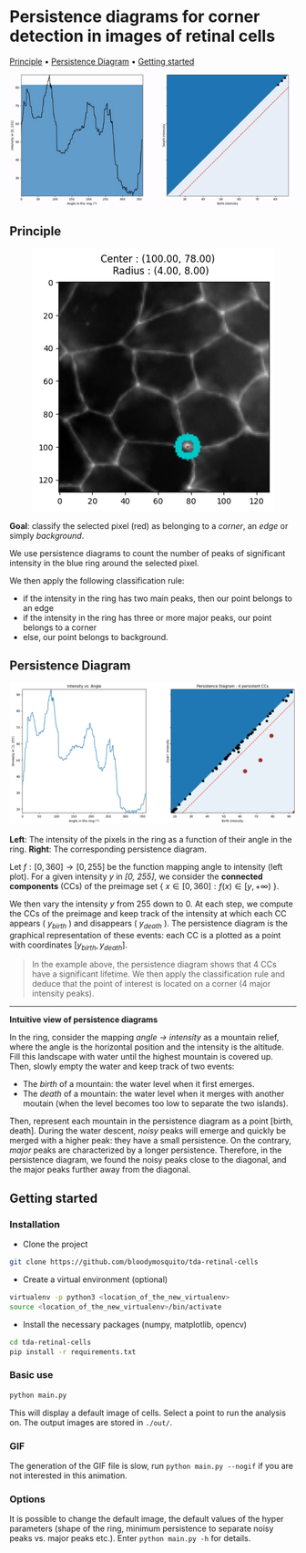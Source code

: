 #  Persistence diagrams for corner detection in images of retinal cells

<p align="left">
  <a href="#principle">Principle</a> •
  <a href="#persistence-diagram">Persistence Diagram</a> •
  <a href="#getting-started">Getting started</a>
</p>

<p align="center">
  <img alt="Persistence diagram" src="docs/persistence.gif">
</p>

## Principle

<p align="center">
  <img alt="Image of cells, chosen point and ring" src="docs/ring.png">
</p>

**Goal**: classify the selected pixel (red) as belonging to a *corner*, an *edge* or simply *background*. 

We use persistence diagrams to count the number of peaks of significant intensity in the blue ring around the selected pixel.

We then apply the following classification rule: 
- if the intensity in the ring has two main peaks, then our point belongs to an edge
- if the intensity in the ring has three or more major peaks, our point belongs to a corner
- else, our point belongs to background.
  

## Persistence Diagram

<p align="center">
  <img alt="Intensity in the ring and corresponding persistence diagram" src="docs/persistence_diagram.png">
</p>

**Left**: The intensity of the pixels in the ring as a function of their angle in the ring. **Right**: The corresponding persistence diagram. 

Let $f:[0, 360] \rightarrow [0, 255]$ be the function mapping angle to intensity (left plot). For a given intensity *y* in *[0, 255]*, we consider the **connected components** (CCs) of the preimage set { $x \in [0, 360]: f(x) \in [y, +\infty)$ }.

We then vary the intensity $y$ from 255 down to 0. At each step, we compute the CCs of the preimage and keep track of the intensity at which each CC appears ( $y_{birth}$ ) and disappears ( $y_{death}$ ). The persistence diagram is the graphical representation of these events: each CC is a plotted as a point with coordinates $[y_{birth}, y_{death}]$.

> In the example above, the persistence diagram shows that 4 CCs have a significant lifetime. We then apply the classification rule and deduce that the point of interest is located on a corner (4 major intensity peaks).

---

**Intuitive view of persistence diagrams** 

In the ring, consider the mapping *angle -> intensity* as a mountain relief, where the angle is the horizontal position and the intensity is the altitude. Fill this landscape with water until the highest mountain is covered up. Then, slowly empty the water and keep track of two events:

- The *birth* of a mountain: the water level when it first emerges.
- The *death* of a mountain: the water level when it merges with another moutain (when the level becomes too low to separate the two islands). 

Then, represent each mountain in the persistence diagram as a point [birth, death]. During the water descent, *noisy* peaks will emerge and quickly be merged with a higher peak: they have a small persistence. On the contrary, *major* peaks are characterized by a longer persistence. Therefore, in the persistence diagram, we found the noisy peaks close to the diagonal, and the major peaks further away from the diagonal. 


## Getting started

### Installation

- Clone the project
```bash
git clone https://github.com/bloodymosquito/tda-retinal-cells
```

- Create a virtual environment (optional)
```bash
virtualenv -p python3 <location_of_the_new_virtualenv>
source <location_of_the_new_virtualenv>/bin/activate
```

- Install the necessary packages (numpy, matplotlib, opencv)
```bash
cd tda-retinal-cells
pip install -r requirements.txt
```

### Basic use

```bash
python main.py
```

This will display a default image of cells. Select a point to run the analysis on. The output images are stored in `./out/`. 

### GIF

The generation of the GIF file is slow, run `python main.py --nogif` if you are not interested in this animation. 

### Options

It is possible to change the default image, the default values of the hyper parameters (shape of the ring, minimum persistence to separate noisy peaks vs. major peaks etc.). Enter `python main.py -h` for details.

